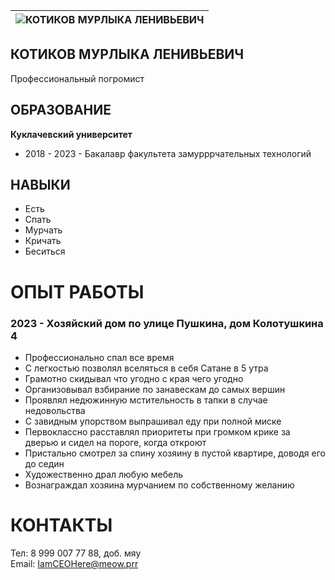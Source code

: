 |![КОТИКОВ МУРЛЫКА ЛЕНИВЬЕВИЧ][foto]|
|-|
## КОТИКОВ МУРЛЫКА ЛЕНИВЬЕВИЧ
Профессиональный погромист

## ОБРАЗОВАНИЕ
**Куклачевский университет**
* 2018 - 2023 - Бакалавр факультета замурррчательных технологий

## НАВЫКИ
* Есть
* Спать
* Мурчать
* Кричать
* Беситься

# ОПЫТ РАБОТЫ
### 2023 - Хозяйский дом по улице Пушкина, дом Колотушкина 4
  * Профессионально спал все время
  * C легкостью позволял вселяться в себя Сатане в 5 утра
  * Грамотно скидывал что угодно с края чего угодно
  * Организовывал взбирание по занавескам до самых вершин
  * Проявлял недюжинную мстительность в тапки в случае недовольства
  * С завидным упорством выпрашивал еду при полной миске
  * Первоклассно расставлял приоритеты при громком крике за дверью и сидел на пороге, когда откроют
  * Пристально смотрел за спину хозяину в пустой квартире, доводя его до седин
  * Художественно драл любую мебель
  * Вознаграждал хозяина мурчанием по собственному желанию

# КОНТАКТЫ
Тел: 8 999 007 77 88, доб. мяу\
Email: IamCEOHere@meow.prr

[foto]: https://encrypted-tbn0.gstatic.com/images?q=tbn:ANd9GcQ63Gqa0xSE8Tcd_jdpWA8X7AzOpQWC3LUKODgdxuYhcQ&s "Фото КОТИКОВА МУРЛЫКИ ЛЕНИВЬЕВИЧА"
